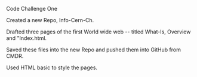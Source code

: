 Code Challenge One 

Created a new Repo, Info-Cern-Ch. 

Drafted three pages of the first World wide web -- titled What-Is, Overview and "Index.html.

Saved these files into the new Repo and pushed them into GitHub from CMDR.

 Used HTML basic to style the pages.
